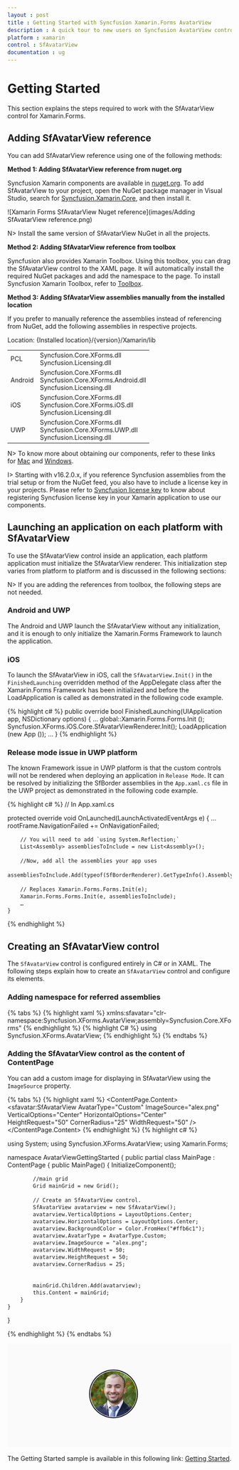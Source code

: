 ```yaml
---
layout : post
title : Getting Started with Syncfusion Xamarin.Forms AvatarView
description : A quick tour to new users on Syncfusion AvatarView control for Xamarin.Forms
platform : xamarin
control : SfAvatarView
documentation : ug
---
```


# Getting Started

This section explains the steps required to work with the SfAvatarView control for Xamarin.Forms.

## Adding SfAvatarView reference

You can add SfAvatarView reference using one of the following methods:

**Method 1: Adding SfAvatarView reference from nuget.org**

Syncfusion Xamarin components are available in [nuget.org](https://www.nuget.org/). To add SfAvatarView to your project, open the NuGet package manager in Visual Studio, search for [Syncfusion.Xamarin.Core](https://www.nuget.org/packages/Syncfusion.Xamarin.Core), and then install it.

![Xamarin Forms SfAvatarView Nuget reference](images/Adding SfAvatarView reference.png)

N> Install the same version of SfAvatarView NuGet in all the projects.

**Method 2: Adding SfAvatarView reference from toolbox**

Syncfusion also provides Xamarin Toolbox. Using this toolbox, you can drag the SfAvatarView control to the XAML page. It will automatically install the required NuGet packages and add the namespace to the page. To install Syncfusion Xamarin Toolbox, refer to [Toolbox](https://help.syncfusion.com/xamarin/utility#toolbox).

**Method 3: Adding SfAvatarView assemblies manually from the installed location**

If you prefer to manually reference the assemblies instead of referencing from NuGet, add the following assemblies in respective projects.

Location: {Installed location}/{version}/Xamarin/lib

<table>
<tr>
<td>PCL</td>
<td>Syncfusion.Core.XForms.dll<br/>Syncfusion.Licensing.dll<br/></td>
</tr>
<tr>
<td>Android</td>
<td>Syncfusion.Core.XForms.dll<br/>Syncfusion.Core.XForms.Android.dll<br/>Syncfusion.Licensing.dll<br/></td>
</tr>
<tr>
<td>iOS</td>
<td>Syncfusion.Core.XForms.dll<br/>Syncfusion.Core.XForms.iOS.dll<br/>Syncfusion.Licensing.dll<br/></td>
</tr>
<tr>
<td>UWP</td>
<td>Syncfusion.Core.XForms.dll<br/>Syncfusion.Core.XForms.UWP.dll<br/>Syncfusion.Licensing.dll<br/></td>
</tr>
</table>

N> To know more about obtaining our components, refer to these links for [Mac](https://help.syncfusion.com/xamarin/introduction/download-and-installation/mac/) and [Windows](https://help.syncfusion.com/xamarin/introduction/download-and-installation/windows/).

I> Starting with v16.2.0.x, if you reference Syncfusion assemblies from the trial setup or from the NuGet feed, you also have to include a license key in your projects. Please refer to [Syncfusion license key](https://help.syncfusion.com/common/essential-studio/licensing/license-key/) to know about registering Syncfusion license key in your Xamarin application to use our components.

## Launching an application on each platform with SfAvatarView

To use the SfAvatarView control inside an application, each platform application must initialize the SfAvatarView renderer. This initialization step varies from platform to platform and is discussed in the following sections:

N> If you are adding the references from toolbox, the following steps are not needed.

### Android and UWP

The Android and UWP launch the SfAvatarView without any initialization, and it is enough to only initialize the Xamarin.Forms Framework to launch the application.

### iOS

To launch the SfAvatarView in iOS, call the `SfAvatarView.Init()` in the `FinishedLaunching` overridden method of the AppDelegate class after the Xamarin.Forms Framework has been initialized and before the LoadApplication is called as demonstrated in the following code example.

{% highlight c# %}
public override bool FinishedLaunching(UIApplication app, NSDictionary options)
{
    …
    global::Xamarin.Forms.Forms.Init ();
    Syncfusion.XForms.iOS.Core.SfAvatarViewRenderer.Init();
    LoadApplication (new App ());
    …
}
{% endhighlight %} 

### Release mode issue in UWP platform

The known Framework issue in UWP platform is that the custom controls will not be rendered when deploying an application in `Release Mode`. It can be resolved by initializing the SfBorder assemblies in the `App.xaml.cs` file in the UWP project as demonstrated in the following code example.

{% highlight c# %}
// In App.xaml.cs

protected override void OnLaunched(LaunchActivatedEventArgs e)
    {
        …
    	    rootFrame.NavigationFailed += OnNavigationFailed;
    
        // You will need to add `using System.Reflection;`
        List<Assembly> assembliesToInclude = new List<Assembly>();
    
        //Now, add all the assemblies your app uses                 
        assembliesToInclude.Add(typeof(SfBorderRenderer).GetTypeInfo().Assembly);
    
        // Replaces Xamarin.Forms.Forms.Init(e);        
        Xamarin.Forms.Forms.Init(e, assembliesToInclude);	
        …     
    }

{% endhighlight %}

## Creating an SfAvatarView control

The `SfAvatarView` control is configured entirely in C# or in XAML. The following steps explain how to create an `SfAvatarView` control and configure its elements.

### Adding namespace for referred assemblies

{% tabs %} 
{% highlight xaml %} 
xmlns:sfavatar="clr-namespace:Syncfusion.XForms.AvatarView;assembly=Syncfusion.Core.XForms"
{% endhighlight %}
{% highlight C# %} 
using Syncfusion.XForms.AvatarView;
{% endhighlight %}
{% endtabs %}

### Adding the SfAvatarView control as the content of ContentPage

You can add a custom image for displaying in SfAvatarView using the `ImageSource` property.

{% tabs %}
{% highlight xaml %}
<ContentPage.Content>
<Grid>
    <sfavatar:SfAvatarView AvatarType="Custom"
                           ImageSource="alex.png"
                           VerticalOptions="Center"
                           HorizontalOptions="Center"   
                           HeightRequest="50"
                           CornerRadius="25"
		                   WidthRequest="50" />
 </Grid>
 </ContentPage.Content>
{% endhighlight %}
{% highlight c# %}

using System;
using Syncfusion.XForms.AvatarView;
using Xamarin.Forms;

namespace AvatarViewGettingStarted
{
    public partial class MainPage : ContentPage
    {
        public MainPage()
        {
            InitializeComponent();
            
	        //main grid
            Grid mainGrid = new Grid();

            // Create an SfAvatarView control.
            SfAvatarView avatarview = new SfAvatarView();
            avatarview.VerticalOptions = LayoutOptions.Center;
            avatarview.HorizontalOptions = LayoutOptions.Center;
            avatarview.BackgroundColor = Color.FromHex("#ffb6c1");
            avatarview.AvatarType = AvatarType.Custom;
            avatarview.ImageSource = "alex.png";
            avatarview.WidthRequest = 50;
            avatarview.HeightRequest = 50;
            avatarview.CornerRadius = 25;


            mainGrid.Children.Add(avatarview);
            this.Content = mainGrid;
        }
    }
}
 
{% endhighlight %}
{% endtabs %}

![SfAvatarView](images/Getting_Started_Ssample.png)

The Getting Started sample is available in this following link: [Getting Started](https://www.syncfusion.com/downloads/support/directtrac/general/ze/GettingStartedSample2011055791).
